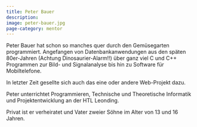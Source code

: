 ```yaml
---
title: Peter Bauer
description: 
image: peter-bauer.jpg
page-category: mentor
---
```


Peter Bauer hat schon so manches quer durch den Gemüsegarten programmiert. Angefangen von Datenbankanwendungen aus den späten 80er-Jahren (Achtung Dinosaurier-Alarm!!) über ganz viel C und C++ Programmen zur Bild- und Signalanalyse bis hin zu Software für Mobiltelefone.

In letzter Zeit gesellte sich auch das eine oder andere Web-Projekt dazu.

Peter unterrichtet Programmieren, Technische und Theoretische Informatik und Projektentwicklung an der HTL Leonding.

Privat ist er verheiratet und Vater zweier Söhne im Alter von 13 und 16 Jahren.